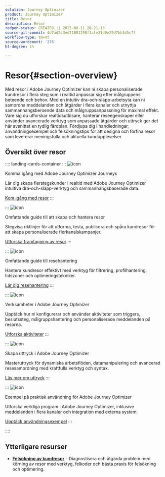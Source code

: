 ```yaml
---
solution: Journey Optimizer
product: Journey Optimizer
title: Resor
description: Resor
redpen-status: CREATED_||_2025-08-11_20-21-13
source-git-commit: 4d7ad2c3ed71801298f1afe31d0e29d7bb1d5c7f
workflow-type: tm+mt
source-wordcount: '276'
ht-degree: 1%

---
```



# Resor{#section-overview}

Med resor i Adobe Journey Optimizer kan ni skapa personaliserade kundresor i flera steg som i realtid anpassar sig efter målgruppens beteende och behov. Med en intuitiv dra-och-släpp-arbetsyta kan ni samordna meddelanden och åtgärder i flera kanaler och utnyttja sammanhangsberoende data och målgruppsanpassning för maximal effekt. Vare sig du utforskar realtidsutlösare, hanterar reseegenskaper eller använder avancerade verktyg som anpassade åtgärder och uttryck ger det här avsnittet en tydlig färdplan. Fördjupa dig i handledningar, användningsexempel och felsökningstips för att designa och förfina resor som levererar meningsfulla och aktuella kundupplevelser.

## Översikt över resor

:::: landing-cards-container
:::
![icon](https://cdn.experienceleague.adobe.com/icons/circle-play.svg)

Komma igång med Adobe Journey Optimizer Journeys

Lär dig skapa flerstegskunder i realtid med Adobe Journey Optimizer intuitiva dra-och-släpp-verktyg och sammanhangsbaserade data.

[Kom igång med resor](../using/building-journeys/journey.md)
:::

:::
![icon](https://cdn.experienceleague.adobe.com/icons/list-check.svg)

Omfattande guide till att skapa och hantera resor

Stegvisa riktlinjer för att utforma, testa, publicera och spåra kundresor för att skapa personaliserade flerkanalskampanjer.

[Utforska framtagning av resor](create-journey-landing-page.md)
:::

:::
![icon](https://cdn.experienceleague.adobe.com/icons/gear.svg)

Omfattande guide till resehantering

Hantera kundresor effektivt med verktyg för filtrering, profilhantering, tidszoner och optimeringstekniker.

[Lär dig resehantering](manage-journey-landing-page.md)
:::

:::
![icon](https://cdn.experienceleague.adobe.com/icons/puzzle-piece.svg)

Verksamheter i Adobe Journey Optimizer

Upptäck hur ni konfigurerar och använder aktiviteter som triggers, beslutssteg, målgruppshantering och personaliserade meddelanden på resorna.

[Utforska aktiviteter](about-journey-building-landing-page.md)
:::

:::
![icon](https://cdn.experienceleague.adobe.com/icons/code-branch.svg)

Skapa uttryck i Adobe Journey Optimizer

Masteruttryck för dynamiska arbetsflöden, datamanipulering och avancerad resesamordning med kraftfulla verktyg och syntax.

[Läs mer om uttryck](building-advanced-conditions-journeys-landing-page.md)
:::

:::
![icon](https://cdn.experienceleague.adobe.com/icons/bullseye.svg)

Exempel på praktisk användning för Adobe Journey Optimizer

Utforska verkliga program i Adobe Journey Optimizer, inklusive meddelanden i flera kanaler och integration med externa system.

[Upptäck användningsexempel](journey-use-cases-landing-page.md)
:::

::::


## Ytterligare resurser

- **[Felsökning av kundresor](troubleshoot-journey-landing-page.md)** - Diagnostisera och åtgärda problem med körning av resor med verktyg, felkoder och bästa praxis för felsökning och optimering.
